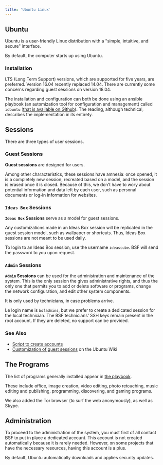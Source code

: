 ```yaml
---
title: 'Ubuntu Linux'
---
```


## Ubuntu

Ubuntu is a user-friendly Linux distribution with a "simple, intuitive, and secure" interface.

By default, the computer starts up using Ubuntu.

### Installation

LTS (Long Term Support) versions, which are supported for five years, are preferred.  Version 16.04 recently replaced 14.04.  There are currently some concerns regarding guest sessions on version 18.04.

The installation and configuration can both be done using an ansible playbook (an automization tool for configuration and management) called `idbuntu`
([that is available on Github](https://github.com/bibliosansfrontieres/idbuntu)). The reading, although technical, describes the implementation in its entirety.

## Sessions

There are three types of user sessions.

### Guest Sessions

**Guest sessions** are designed for users.

Among other characteristics, these sessions have amnesia: once opened, it is a completely new session, recreated based on a model, and the session is erased once it is closed.  Because of this, we don't have to wory about potential information and data left by each user, such as personal documents or log-in information for websites.

### `Ideas Box` Sessions

**`Ideas Box` Sessions** serve as a model for guest sessions.

Any customizations made in an Ideas Box session will be replicated in the guest session model, such as wallpaper or shortcuts.  Thus, Ideas Box sessions are not meant to be used daily.

To login to an Ideas Box session, use the username `ideascube`.  BSF will send the password to you upon request.

### `Admin` Sessions

**`Admin` Sessions** can be used for the administration and maintenance of the system. This is the only session the gives administrative rights, and thus the only one that permits you to add or delete software or programs, change the network configuration, and edit other system components.

It is only used by technicians, in case problems arrive.

Le login name is `bsfadmins`, but we prefer to create a dedicated session for the local technician.  The BSF technicians' SSH keys remain present in the root account.  If they are deleted, no support can be provided.

### See Also

  * [Script to create accounts](https://github.com/bibliosansfrontieres/idbuntu/blob/master/roles/users/tasks/main.yml)
  * [Customization of  guest sessions](https://help.ubuntu.com/community/CustomizeGuestSession) on the Ubuntu Wiki

## The Programs

The list of programs generally installed appear in [the playbook](https://github.com/bibliosansfrontieres/idbuntu/blob/master/roles/software/tasks/main.yml).

These include office, image creation, video editing, photo retouching, music editing and publishing, programming, discovering, and gaming programs.

We also added the Tor browser (to surf the web anonymously), as well as Skype.

## Administration

To proceed to the administration of the system, you must first of all contact BSF to put in place a dedicated account.  This account is not created automatically because it is rarely needed.  However, on some projects that have the necessary resources, having this account is a plus.

By default, Ubuntu automatically downloads and applies security updates.
